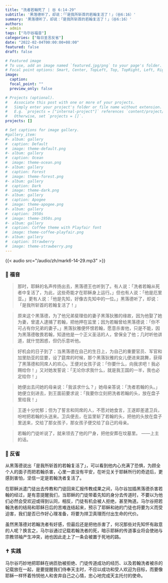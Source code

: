 ```yaml
---
title: "洗者若翰死了 | 谷 6:14-29"
subtitle: '黑落德听了，却说：「「是我所斩首的若翰复活了！」（谷6:16）'
summary: '黑落德听了，却说：「是我所斩首的若翰复活了！」（谷6:16）'
authors:
- admin
tags: ["马尔谷福音"]
categories: ["每日圣言反省"]
date: "2022-02-04T00:00:00+08:00"
featured: false
draft: false

# Featured image
# To use, add an image named `featured.jpg/png` to your page's folder.
# Focal point options: Smart, Center, TopLeft, Top, TopRight, Left, Right, BottomLeft, Bottom, BottomRight
image:
  caption:
  focal_point: ""
  preview_only: false

# Projects (optional).
#   Associate this post with one or more of your projects.
#   Simply enter your project's folder or file name without extension.
#   E.g. `projects = ["internal-project"]` references `content/project/deep-learning/index.md`.
#   Otherwise, set `projects = []`.
projects: []

# Set captions for image gallery.
#gallery_item:
#- album: gallery
#  caption: Default
#  image: theme-default.png
#- album: gallery
#  caption: Ocean
#  image: theme-ocean.png
#- album: gallery
#  caption: Forest
#  image: theme-forest.png
#- album: gallery
#  caption: Dark
#  image: theme-dark.png
#- album: gallery
#  caption: Apogee
#  image: theme-apogee.png
#- album: gallery
#  caption: 1950s
#  image: theme-1950s.png
#- album: gallery
#  caption: Coffee theme with Playfair font
#  image: theme-coffee-playfair.png
#- album: gallery
#  caption: Strawberry
#  image: theme-strawberry.png
---
```


{{< audio src="/audio/zh/mark6-14-29.mp3" >}}

### :love_letter: 福音
> 那时，耶稣的名声传扬出去，黑落德王也听到了。有人说：「洗者若翰从死者中复活了，为此，这些奇能才在耶稣身上运行。」但也有人说：「他是厄里亚。」更有人说：「他是先知，好像古先知中的一位。」黑落德听了，却说：「是我所斩首的若翰复活了！」

> 原来这个黑落德，为了他兄弟斐理伯的妻子黑落狄雅的缘故，因为他娶了她为妻，曾遣人逮捕了若翰，把他押在监里；因为若翰曾给黑落德说：「你不可占有你兄弟的妻子。」黑落狄雅便怀恨若翰，愿意杀害他，只是不能，因为黑落德敬畏若翰，知道他是一个正义圣洁的人，曾保全了他；几时听他讲道，就什觉困惑，但仍乐意听他。

> 好机会的日子到了：当黑落德在自己的生日上，为自己的重要官员、军官和加里肋亚的显要，设了筵席的时候，那个黑落狄雅的女儿便进来跳舞，获得了黑落德和同席人的欢心。王便对女孩子说：「你要什么，向我求吧！我必赐给你！」又对她发誓说：「无论你求我什么，就是我王国的一半，我也必定给你！」

> 她便出去问她的母亲说：「我该求什么？」她母亲答说：「洗者若翰的头。」她便立刻进去，到王面前要求说：「我要你立刻把洗者若翰的头，放在盘子里给我！」

> 王遂十分忧郁；但为了誓言和同席的人，不愿对她食言，王遂即差遣卫兵，吩咐把若翰的头送来。卫兵便去，在监里斩了若翰的头，把他的头放在盘子里送来，交给了那女孩子，那女孩子便交给了自己的母亲。

> 若翰的门徒听说了，就来领去了他的尸身，把他安葬在坟墓里。 ——上主的话。

### :speech_balloon: 反省
从黑落德说出「是我所斩首的若翰复活了」，可以看到他内心充满了恐惧，为顾全个人的面子而把若翰杀害，心里一直没有平安，在听见关于耶稣所行的奇迹后，更感到害怕，坚信一定是若翰洗者复活了。

在耶稣派遣门徒出去传教和门徒回来汇报传教成果之间，马尔谷加插黑落德杀害若翰的经过，是有意提醒我们，当耶稣的门徒带着先知的身分去传道时，不要以为他们必然会受欢迎或得到认同，相反，门徒有机会被人拒绝，甚至殉道。马尔谷把若翰洗者的结局和耶稣日后的苦难连结起来，预示了耶稣和祂的门徒也将要为义而受迫害，我们是否已作好心理准备，将要为捍卫真理而付出生命的代价。

虽然黑落德对若翰洗者有好感，但最后还是把他杀害了，何况那些对先知怀有敌意的人呢？换言之，马尔谷通过记载若翰洗者的死，暗示耶稣的传道事业将会使祂与宗教领袖产生冲突，祂也因此走上了一条会被置于死地的路。

### :latin_cross: 实践
马尔谷巧妙地把耶稣在纳匝肋被拒绝、门徒传道成功的经历、以及若翰洗者被杀的记载放在一起，是要提醒我们侍奉天主时，不应以成功和受人欢迎为目标，而要像耶稣一样怀着怜悯他人和舍弃自己之心情，忠心地完成天主托付的使命。
